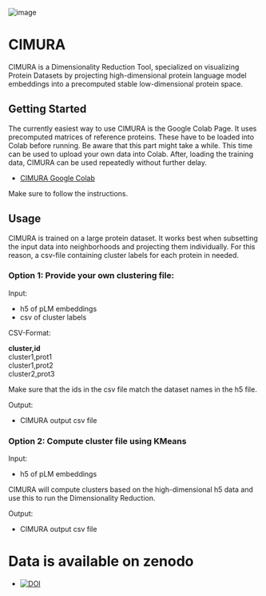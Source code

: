 ![image](https://github.com/danigugu/CIMURA/assets/159900656/90d6ee5f-0bf5-4221-b0c2-71dc3ad2dbb7)

# CIMURA
CIMURA is a Dimensionality Reduction Tool, specialized on visualizing Protein Datasets by projecting high-dimensional protein language model embeddings into a precomputed stable low-dimensional protein space.


## Getting Started
The currently easiest way to use CIMURA is the Google Colab Page. It uses precomputed matrices of reference proteins.
These have to be loaded into Colab before running. Be aware that this part might take a while.
This time can be used to upload your own data into Colab.
After, loading the training data, CIMURA can be used repeatedly without further delay.

- [CIMURA Google Colab](https://colab.research.google.com/drive/16_GBTcZ2jmi87vjuXUqK-NkQ1kR3KLN1?usp=sharing)

Make sure to follow the instructions.

## Usage
CIMURA is trained on a large protein dataset. It works best when subsetting the input data into neighborhoods and projecting them individually.
For this reason, a csv-file containing cluster labels for each protein in needed.

### Option 1: Provide your own clustering file:
Input:  
- h5 of pLM embeddings
- csv of cluster labels

CSV-Format:

__cluster,id__<br>
cluster1,prot1<br>
cluster1,prot2<br>
cluster2,prot3<br>

Make sure that the ids in the csv file match the dataset names in the h5 file.

Output:
- CIMURA output csv file


### Option 2: Compute cluster file using KMeans
Input:
- h5 of pLM embeddings

CIMURA will compute clusters based on the high-dimensional h5 data and use this to run the Dimensionality Reduction.

Output:
- CIMURA output csv file



# Data is available on zenodo

- [![DOI](https://zenodo.org/badge/DOI/10.5281/zenodo.10815571.svg)](https://doi.org/10.5281/zenodo.10815571)



